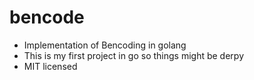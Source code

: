 # bencode
* Implementation of Bencoding in golang
* This is my first project in go so things might be derpy
* MIT licensed



